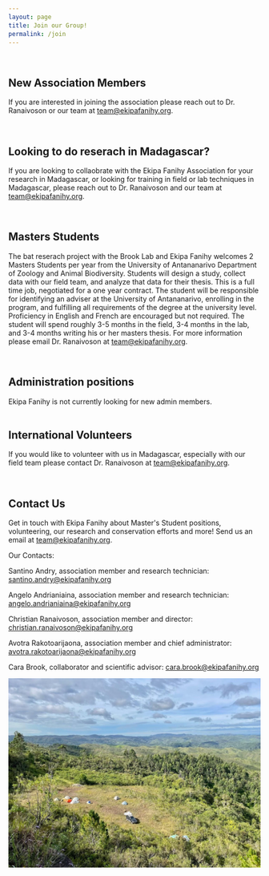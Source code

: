 ```yaml
---
layout: page
title: Join our Group!
permalink: /join
---
```


<div style="clear:both;">&nbsp;</div>

<h2>New Association Members</h2>

If you are interested in joining the association please reach out to Dr. Ranaivoson or our team at <team@ekipafanihy.org>.

<div style="clear:both;">&nbsp;</div>

<h2>Looking to do reserach in Madagascar?</h2>

If you are looking to collaobrate with the Ekipa Fanihy Association for your research in Madagascar, or looking for training in field or lab techniques in Madagascar, please reach out to Dr. Ranaivoson and our team at <team@ekipafanihy.org>.


<div style="clear:both;">&nbsp;</div>

<h2>Masters Students</h2>

The bat reserach project with the Brook Lab and Ekipa Fanihy welcomes 2 Masters Students per year from the University of Antananarivo Department of Zoology and Animal Biodiversity. Students will design a study, collect data with our field team, and analyze that data for their thesis. This is a full time job, negotiated for a one year contract. The student will be responsible for identifying an adviser at the University of Antananarivo, enrolling in the program, and fulfilling all requirements of the degree at the university level. Proficiency in English and French are encouraged but not required. The student will spend roughly 3-5 months in the field, 3-4 months in the lab, and 3-4 months writing his or her masters thesis. For more information please email Dr. Ranaivoson at <team@ekipafanihy.org>.

<div style="clear:both;">&nbsp;</div>

<h2>Administration positions</h2>
Ekipa Fanihy is not currently looking for new admin members.

<div style="clear:both;">&nbsp;</div>

<h2>International Volunteers</h2>

If you would like to volunteer with us in Madagascar, especially with our field team please contact Dr. Ranaivoson at <team@ekipafanihy.org>.

<div style="clear:both;">&nbsp;</div>

<h2>Contact Us</h2>

Get in touch with Ekipa Fanihy about Master's Student positions, volunteering, our research and conservation efforts and more! Send us an email at <team@ekipafanihy.org>.

Our Contacts:

Santino Andry, association member and research technician: <santino.andry@ekipafanihy.org>

Angelo Andrianiaina, association member and research technician: <angelo.andrianiaina@ekipafanihy.org>

Christian Ranaivoson, association member and director: <christian.ranaivoson@ekipafanihy.org>

Avotra Rakotoarijaona, association member and chief administrator: <avotra.rakotoarijaona@ekipafanihy.org>

Cara Brook, collaborator and scientific advisor: <cara.brook@ekipafanihy.org>


<img src="/assets/Maromizaha camp.jpg" class="camp" />
